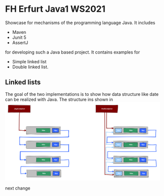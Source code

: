 # FH Erfurt Java1 WS2021

Showcase for mechanisms of the programming language Java. It includes
 - Maven
 - Junit 5
 - AssertJ

for developing such a Java based project. It contains examples for
 - Simple linked list
 - Double linked list.

## Linked lists
The goal of the two implementations is to show how data structure like date can be realized with Java. The structure ins shown in
![](doc/img/linkedLists.svg)

next change

